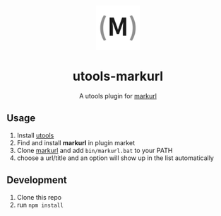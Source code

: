 <div align=center>
<img src="logo.png" height=100px/>
</div>

# <center>utools-markurl</center>

<center>A utools plugin for <a href="https://github.com/YorkSu/markurl">markurl</a></center>

## Usage
1. Install [utools](https://u.tools/)
2. Find and install **markurl** in plugin market
3. Clone [markurl](https://github.com/YorkSu/markurl) and add `bin/markurl.bat` to your PATH
4. choose a url/title and an option will show up in the list automatically

## Development
1. Clone this repo
2. run `npm install`

